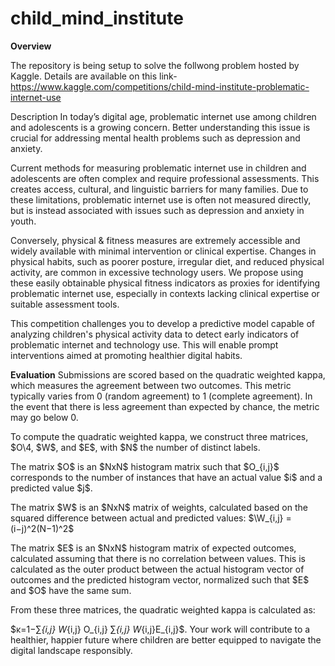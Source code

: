 # child_mind_institute

**Overview**

The repository is being setup to solve the follwong problem hosted by Kaggle. Details are available on this link- https://www.kaggle.com/competitions/child-mind-institute-problematic-internet-use

Description
In today’s digital age, problematic internet use among children and adolescents is a growing concern. Better understanding this issue is crucial for addressing mental health problems such as depression and anxiety.

Current methods for measuring problematic internet use in children and adolescents are often complex and require professional assessments. This creates access, cultural, and linguistic barriers for many families. Due to these limitations, problematic internet use is often not measured directly, but is instead associated with issues such as depression and anxiety in youth.

Conversely, physical & fitness measures are extremely accessible and widely available with minimal intervention or clinical expertise. Changes in physical habits, such as poorer posture, irregular diet, and reduced physical activity, are common in excessive technology users. We propose using these easily obtainable physical fitness indicators as proxies for identifying problematic internet use, especially in contexts lacking clinical expertise or suitable assessment tools.

This competition challenges you to develop a predictive model capable of analyzing children's physical activity data to detect early indicators of problematic internet and technology use. This will enable prompt interventions aimed at promoting healthier digital habits.


**Evaluation**
Submissions are scored based on the quadratic weighted kappa, which measures the agreement between two outcomes. This metric typically varies from 0 (random agreement) to 1 (complete agreement). In the event that there is less agreement than expected by chance, the metric may go below 0.

To compute the quadratic weighted kappa, we construct three matrices, \$O\4, \$W\$, and \$E\$, with \$N\$ the number of distinct labels.

The matrix \$O\$ is an \$NxN\$ histogram matrix such that \$O_{i,j}\$   corresponds to the number of instances that have an actual value \$i\$ and a predicted value \$j\$.

The matrix \$W\$ is an \$NxN\$ matrix of weights, calculated based on the squared difference between actual and predicted values: \$\W_{i,j} = (i−j)^2(N−1)^2\$

The matrix \$E$ is an \$NxN\$ histogram matrix of expected outcomes, calculated assuming that there is no correlation between values. This is calculated as the outer product between the actual histogram vector of outcomes and the predicted histogram vector, normalized such that \$E$ and \$O$ have the same sum.

From these three matrices, the quadratic weighted kappa is calculated as: 

\$κ=1−∑_{i,j} W_{i,j} O_{i,j} ∑_{i,j} W_{i,j}E_{i,j}\$.
Your work will contribute to a healthier, happier future where children are better equipped to navigate the digital landscape responsibly.
